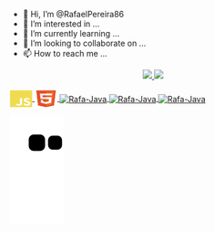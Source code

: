 - 👋 Hi, I’m @RafaelPereira86
- 👀 I’m interested in ...
- 🌱 I’m currently learning ...
- 💞️ I’m looking to collaborate on ...
- 📫 How to reach me ...

<div align="center">
  <a href="https://github.com/RafaelPereira86">
  <img height="130em" src="https://github-readme-stats.vercel.app/api?username=RafaelPereira86&show_icons=true&theme=dark&include_all_commits=true&count_private=true"/>
  <img height="130em" src="https://github-readme-stats.vercel.app/api/top-langs/?username=RafaelPereira86&layout=compact&langs_count=7&theme=dark"/>
</div>
  <div style="display: inline_block"><br>
  <img align="center" alt="Rafa-Js" height="30" width="40" src="https://raw.githubusercontent.com/devicons/devicon/master/icons/javascript/javascript-plain.svg">
  <img align="center" alt="Rafa-HTML" height="30" width="40" src="https://raw.githubusercontent.com/devicons/devicon/master/icons/html5/html5-original.svg">
  <img align="center" alt="Rafa-Java" height="30" width="40" src="https://cdn.jsdelivr.net/gh/devicons/devicon/icons/css3/css3-original.svg">
  <img align="center" alt="Rafa-Java" height="30" width="40" src="https://cdn.jsdelivr.net/gh/devicons/devicon/icons/java/java-original.svg">
  <img align="center" alt="Rafa-Java" height="30" width="40" src="https://www.google.com/url?sa=i&url=https%3A%2F%2Fjunilearning.com%2Fblog%2Fguide%2Fwhat-is-python-101-for-students%2F&psig=AOvVaw2kypV9fEDh90KaPb3y91UT&ust=1685014847736000&source=images&cd=vfe&ved=0CBEQjRxqFwoTCLj8nc3vjf8CFQAAAAAdAAAAABAE">
</div>
  
  ![Snake animation](https://github.com/RafaelPereira86/RafaelPereira86/blob/output/github-contribution-grid-snake.svg)

 
  ##
